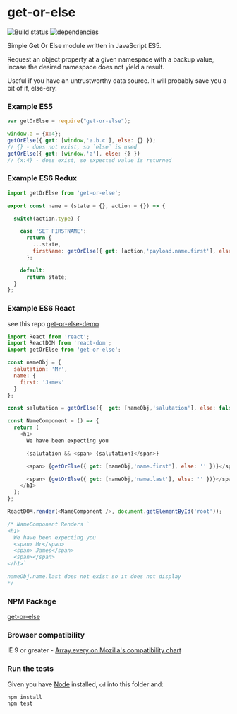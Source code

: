 # get-or-else

![Build status](https://api.travis-ci.org/benbowes/get-or-else.svg)
![dependencies](https://img.shields.io/badge/dependencies-none-brightgreen.svg)

Simple Get Or Else module written in JavaScript ES5.

Request an object property at a given namespace with a backup value, incase the desired namespace does not yield a result.

Useful if you have an untrustworthy data source. It will probably save you a bit of if, else-ery.

### Example ES5
```javascript
var getOrElse = require("get-or-else");

window.a = {x:4};
getOrElse({ get: [window,'a.b.c'], else: {} });
// {} - does not exist, so `else` is used
getOrElse({ get: [window,'a'], else: {} })
// {x:4} - does exist, so expected value is returned
```

### Example ES6 Redux
```javascript
import getOrElse from 'get-or-else';

export const name = (state = {}, action = {}) => {

  switch(action.type) {

    case 'SET_FIRSTNAME':
      return {
        ...state,
        firstName: getOrElse({ get: [action,'payload.name.first'], else: undefined })
      };

    default:
      return state;
  }
};
```


### Example ES6 React
see this repo [get-or-else-demo](https://github.com/benbowes/get-or-else-demo)
```javascript
import React from 'react';
import ReactDOM from 'react-dom';
import getOrElse from 'get-or-else';

const nameObj = {
  salutation: 'Mr',
  name: {
    first: 'James'
  }
};

const salutation = getOrElse({  get: [nameObj,'salutation'], else: false });

const NameComponent = () => {
  return (
    <h1>
      We have been expecting you

      {salutation && <span> {salutation}</span>}

      <span> {getOrElse({ get: [nameObj,'name.first'], else: '' })}</span>

      <span> {getOrElse({ get: [nameObj,'name.last'], else: '' })}</span>
    </h1>
  );
};

ReactDOM.render(<NameComponent />, document.getElementById('root'));

/* NameComponent Renders `
<h1>
  We have been expecting you
  <span> Mr</span>
  <span> James</span>
  <span></span>
</h1>`

nameObj.name.last does not exist so it does not display
*/
```

### NPM Package
[get-or-else](https://www.npmjs.com/package/get-or-else)

### Browser compatibility
IE 9 or greater - [Array.every on Mozilla's compatibility chart](https://developer.mozilla.org/en/docs/Web/JavaScript/Reference/Global_Objects/Array/every#Browser_compatibility)

### Run the tests
Given you have [Node](https://nodejs.org/en/) installed, `cd` into this folder and:
```
npm install
npm test
```
